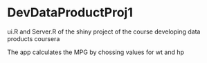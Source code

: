 # DevDataProductProj1
ui.R and Server.R of the shiny project of the course developing data products coursera

The app calculates the MPG by chossing values for wt and hp
